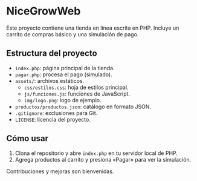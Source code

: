 # NiceGrowWeb

Este proyecto contiene una tienda en línea escrita en PHP. Incluye un carrito de compras básico y una simulación de pago.

## Estructura del proyecto

- `index.php`: página principal de la tienda.
- `pagar.php`: procesa el pago (simulado).
- `assets/`: archivos estáticos.
  - `css/estilos.css`: hoja de estilos principal.
  - `js/funciones.js`: funciones de JavaScript.
  - `img/logo.png`: logo de ejemplo.
- `productos/productos.json`: catálogo en formato JSON.
- `.gitignore`: exclusiones para Git.
- `LICENSE`: licencia del proyecto.

## Cómo usar

1. Clona el repositorio y abre `index.php` en tu servidor local de PHP.
2. Agrega productos al carrito y presiona «Pagar» para ver la simulación.

Contribuciones y mejoras son bienvenidas.
